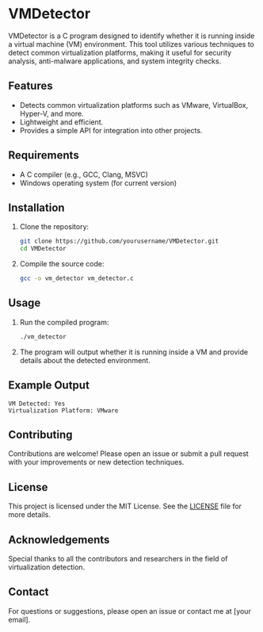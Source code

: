# VMDetector

VMDetector is a C program designed to identify whether it is running inside a virtual machine (VM) environment. This tool utilizes various techniques to detect common virtualization platforms, making it useful for security analysis, anti-malware applications, and system integrity checks.

## Features

- Detects common virtualization platforms such as VMware, VirtualBox, Hyper-V, and more.
- Lightweight and efficient.
- Provides a simple API for integration into other projects.

## Requirements

- A C compiler (e.g., GCC, Clang, MSVC)
- Windows operating system (for current version)

## Installation

1. Clone the repository:
    ```sh
    git clone https://github.com/yourusername/VMDetector.git
    cd VMDetector
    ```

2. Compile the source code:
    ```sh
    gcc -o vm_detector vm_detector.c
    ```

## Usage

1. Run the compiled program:
    ```sh
    ./vm_detector
    ```

2. The program will output whether it is running inside a VM and provide details about the detected environment.

## Example Output
````
VM Detected: Yes
Virtualization Platform: VMware
````

## Contributing

Contributions are welcome! Please open an issue or submit a pull request with your improvements or new detection techniques.

## License

This project is licensed under the MIT License. See the [LICENSE](LICENSE) file for more details.

## Acknowledgements

Special thanks to all the contributors and researchers in the field of virtualization detection.

## Contact

For questions or suggestions, please open an issue or contact me at [your email].

